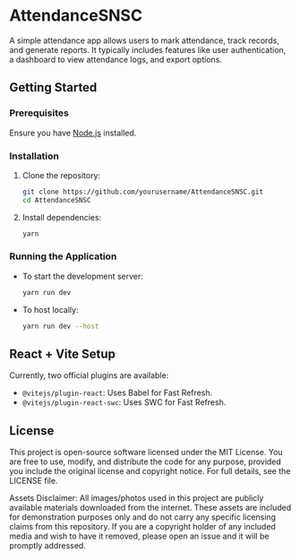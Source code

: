 # AttendanceSNSC

A simple attendance app allows users to mark attendance, track records, and generate reports. It typically includes features like user authentication, a dashboard to view attendance logs, and export options.

## Getting Started

### Prerequisites
Ensure you have [Node.js](https://nodejs.org/) installed.

### Installation

1. Clone the repository:
   ```sh
   git clone https://github.com/yourusername/AttendanceSNSC.git
   cd AttendanceSNSC
   ```
2. Install dependencies:
   ```sh
   yarn
   ```

### Running the Application

- To start the development server:
  ```sh
  yarn run dev
  ```
- To host locally:
  ```sh
  yarn run dev --host
  ```

## React + Vite Setup
Currently, two official plugins are available:

- `@vitejs/plugin-react`: Uses Babel for Fast Refresh.
- `@vitejs/plugin-react-swc`: Uses SWC for Fast Refresh.


## License

This project is open-source software licensed under the MIT License. You are free to use, modify, and distribute the code for any purpose, provided you include the original license and copyright notice. For full details, see the LICENSE file.

Assets Disclaimer:
All images/photos used in this project are publicly available materials downloaded from the internet. These assets are included for demonstration purposes only and do not carry any specific licensing claims from this repository. If you are a copyright holder of any included media and wish to have it removed, please open an issue and it will be promptly addressed.

